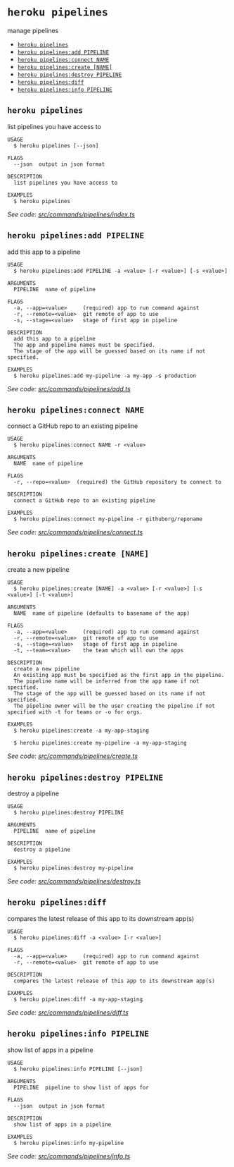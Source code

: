 `heroku pipelines`
==================

manage pipelines

* [`heroku pipelines`](#heroku-pipelines)
* [`heroku pipelines:add PIPELINE`](#heroku-pipelinesadd-pipeline)
* [`heroku pipelines:connect NAME`](#heroku-pipelinesconnect-name)
* [`heroku pipelines:create [NAME]`](#heroku-pipelinescreate-name)
* [`heroku pipelines:destroy PIPELINE`](#heroku-pipelinesdestroy-pipeline)
* [`heroku pipelines:diff`](#heroku-pipelinesdiff)
* [`heroku pipelines:info PIPELINE`](#heroku-pipelinesinfo-pipeline)

## `heroku pipelines`

list pipelines you have access to

```
USAGE
  $ heroku pipelines [--json]

FLAGS
  --json  output in json format

DESCRIPTION
  list pipelines you have access to

EXAMPLES
  $ heroku pipelines
```

_See code: [src/commands/pipelines/index.ts](https://github.com/heroku/cli/blob/v11.0.0-alpha.10/packages/cli/src/commands/pipelines/index.ts)_

## `heroku pipelines:add PIPELINE`

add this app to a pipeline

```
USAGE
  $ heroku pipelines:add PIPELINE -a <value> [-r <value>] [-s <value>]

ARGUMENTS
  PIPELINE  name of pipeline

FLAGS
  -a, --app=<value>     (required) app to run command against
  -r, --remote=<value>  git remote of app to use
  -s, --stage=<value>   stage of first app in pipeline

DESCRIPTION
  add this app to a pipeline
  The app and pipeline names must be specified.
  The stage of the app will be guessed based on its name if not specified.

EXAMPLES
  $ heroku pipelines:add my-pipeline -a my-app -s production
```

_See code: [src/commands/pipelines/add.ts](https://github.com/heroku/cli/blob/v11.0.0-alpha.10/packages/cli/src/commands/pipelines/add.ts)_

## `heroku pipelines:connect NAME`

connect a GitHub repo to an existing pipeline

```
USAGE
  $ heroku pipelines:connect NAME -r <value>

ARGUMENTS
  NAME  name of pipeline

FLAGS
  -r, --repo=<value>  (required) the GitHub repository to connect to

DESCRIPTION
  connect a GitHub repo to an existing pipeline

EXAMPLES
  $ heroku pipelines:connect my-pipeline -r githuborg/reponame
```

_See code: [src/commands/pipelines/connect.ts](https://github.com/heroku/cli/blob/v11.0.0-alpha.10/packages/cli/src/commands/pipelines/connect.ts)_

## `heroku pipelines:create [NAME]`

create a new pipeline

```
USAGE
  $ heroku pipelines:create [NAME] -a <value> [-r <value>] [-s <value>] [-t <value>]

ARGUMENTS
  NAME  name of pipeline (defaults to basename of the app)

FLAGS
  -a, --app=<value>     (required) app to run command against
  -r, --remote=<value>  git remote of app to use
  -s, --stage=<value>   stage of first app in pipeline
  -t, --team=<value>    the team which will own the apps

DESCRIPTION
  create a new pipeline
  An existing app must be specified as the first app in the pipeline.
  The pipeline name will be inferred from the app name if not specified.
  The stage of the app will be guessed based on its name if not specified.
  The pipeline owner will be the user creating the pipeline if not specified with -t for teams or -o for orgs.

EXAMPLES
  $ heroku pipelines:create -a my-app-staging

  $ heroku pipelines:create my-pipeline -a my-app-staging
```

_See code: [src/commands/pipelines/create.ts](https://github.com/heroku/cli/blob/v11.0.0-alpha.10/packages/cli/src/commands/pipelines/create.ts)_

## `heroku pipelines:destroy PIPELINE`

destroy a pipeline

```
USAGE
  $ heroku pipelines:destroy PIPELINE

ARGUMENTS
  PIPELINE  name of pipeline

DESCRIPTION
  destroy a pipeline

EXAMPLES
  $ heroku pipelines:destroy my-pipeline
```

_See code: [src/commands/pipelines/destroy.ts](https://github.com/heroku/cli/blob/v11.0.0-alpha.10/packages/cli/src/commands/pipelines/destroy.ts)_

## `heroku pipelines:diff`

compares the latest release of this app to its downstream app(s)

```
USAGE
  $ heroku pipelines:diff -a <value> [-r <value>]

FLAGS
  -a, --app=<value>     (required) app to run command against
  -r, --remote=<value>  git remote of app to use

DESCRIPTION
  compares the latest release of this app to its downstream app(s)

EXAMPLES
  $ heroku pipelines:diff -a my-app-staging
```

_See code: [src/commands/pipelines/diff.ts](https://github.com/heroku/cli/blob/v11.0.0-alpha.10/packages/cli/src/commands/pipelines/diff.ts)_

## `heroku pipelines:info PIPELINE`

show list of apps in a pipeline

```
USAGE
  $ heroku pipelines:info PIPELINE [--json]

ARGUMENTS
  PIPELINE  pipeline to show list of apps for

FLAGS
  --json  output in json format

DESCRIPTION
  show list of apps in a pipeline

EXAMPLES
  $ heroku pipelines:info my-pipeline
```

_See code: [src/commands/pipelines/info.ts](https://github.com/heroku/cli/blob/v11.0.0-alpha.10/packages/cli/src/commands/pipelines/info.ts)_
